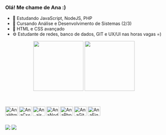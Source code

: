 ### Olá! Me chame de Ana :) 
- 🌱 Estudando JavaScript, NodeJS, PHP
- 👤 Cursando Análise e Desenvolvimento de Sistemas (2/3)
- 🧩 HTML e CSS avançado
- ⚙️ Estudante de redes, banco de dados, GIT e UX/UI nas horas vagas =) 
  
<div align="center">
  <img height="160em" src="https://github-readme-stats.vercel.app/api?username=chiamulerw&show_icons=true&theme=ocean_dark"/>
  <img height="160em" src="https://github-readme-stats.vercel.app/api/top-langs/?username=chiamulerw&layout=compact&theme=ocean_dark"/>
</div>

##

<div style="display: inline-block" align="center"></br>
  <img align="center" alt="AnaHtml" height="30" width="40" src="https://cdn.jsdelivr.net/gh/devicons/devicon/icons/html5/html5-original-wordmark.svg" />
  <img align="center" alt="AnaCss" height="30" width="40" src="https://cdn.jsdelivr.net/gh/devicons/devicon/icons/css3/css3-original-wordmark.svg" />
  <img align="center" alt="Anajs" height="30" width="40" src="https://cdn.jsdelivr.net/gh/devicons/devicon/icons/javascript/javascript-original.svg" />
  <img align="center" alt="AnaNodejs" height="30" width="40" src="https://cdn.jsdelivr.net/gh/devicons/devicon/icons/nodejs/nodejs-original.svg" />
  <img align="center" alt="AnaPhp" height="30" width="40" src="https://cdn.jsdelivr.net/gh/devicons/devicon/icons/php/php-original.svg" />
  <img align="center" alt="AnaGit" height="30" width="40" src="https://cdn.jsdelivr.net/gh/devicons/devicon/icons/git/git-original.svg" />
  <img align="center" alt="AnaFigma" height="30" width="40" src="https://cdn.jsdelivr.net/gh/devicons/devicon/icons/figma/figma-original.svg" />
</div>

##

<div>
  <a href="https://www.linkedin.com/in/ana-chiamulera-80a783274/" target="_blank"> <img src="https://img.shields.io/badge/LinkedIn-0077B5?style=for-the-badge&logo=linkedin&logoColor=white" target="_blank"></a>
  <a href="achiamuleraalves@gmail.com" target="_blank"> <img src="https://img.shields.io/badge/Gmail-D14836?style=for-the-badge&logo=gmail&logoColor=white" target="_blank"></a>
</div>
